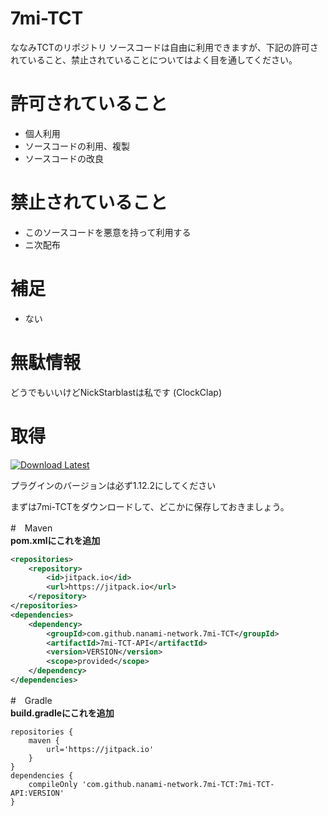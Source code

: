 # 7mi-TCT
ななみTCTのリポジトリ
ソースコードは自由に利用できますが、下記の許可されていること、禁止されていることについてはよく目を通してください。

# 許可されていること
- 個人利用
- ソースコードの利用、複製
- ソースコードの改良

# 禁止されていること
- このソースコードを悪意を持って利用する
- ニ次配布

# 補足
- ない

# 無駄情報
どうでもいいけどNickStarblastは私です (ClockClap)


# 取得
[![Download Latest](https://img.shields.io/badge/Download-v4.2.0-green.svg)](https://github.com/nanami-network/7mi-TCT/releases/download/v4.2.0/7mi-TCT-API-2.2-MC1.12.2.jar)

プラグインのバージョンは必ず1.12.2にしてください

まずは7mi-TCTをダウンロードして、どこかに保存しておきましょう。

#　Maven <br>
**pom.xmlにこれを追加**

```xml
<repositories>
    <repository>
        <id>jitpack.io</id>
        <url>https://jitpack.io</url>
    </repository>
</repositories>
<dependencies>
    <dependency>
        <groupId>com.github.nanami-network.7mi-TCT</groupId>
        <artifactId>7mi-TCT-API</artifactId>
        <version>VERSION</version>
        <scope>provided</scope>
    </dependency>
</dependencies>
```

#　Gradle <br>
**build.gradleにこれを追加**

```
repositories {
    maven {
        url='https://jitpack.io'
    }
}
dependencies {
    compileOnly 'com.github.nanami-network.7mi-TCT:7mi-TCT-API:VERSION'
}
```
